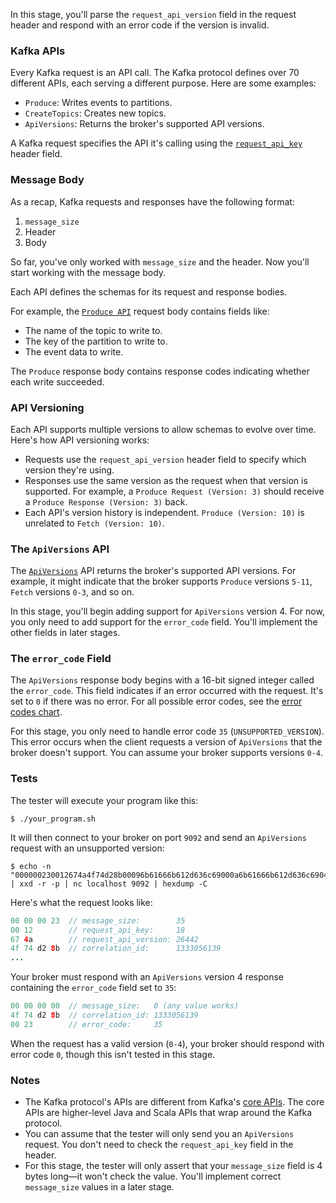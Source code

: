 In this stage, you'll parse the `request_api_version` field in the request header and respond with an error code if the version is invalid.

### Kafka APIs

Every Kafka request is an API call. The Kafka protocol defines over 70 different APIs, each serving a different purpose. Here are some examples:
- `Produce`: Writes events to partitions.
- `CreateTopics`: Creates new topics.
- `ApiVersions`: Returns the broker's supported API versions.

A Kafka request specifies the API it's calling using the [`request_api_key`](https://kafka.apache.org/protocol.html#protocol_api_keys) header field.

### Message Body

As a recap, Kafka requests and responses have the following format:

1. `message_size`
2. Header
3. Body

So far, you've only worked with `message_size` and the header. Now you'll start working with the message body.

Each API defines the schemas for its request and response bodies. 

For example, the [`Produce API`](https://kafka.apache.org/protocol.html#The_Messages_Produce) request body contains fields like:

- The name of the topic to write to.
- The key of the partition to write to.
- The event data to write.

The `Produce` response body contains response codes indicating whether each write succeeded.

### API Versioning

Each API supports multiple versions to allow schemas to evolve over time. Here's how API versioning works:

- Requests use the `request_api_version` header field to specify which version they're using.
- Responses use the same version as the request when that version is supported. For example, a `Produce Request (Version: 3)` should receive a `Produce Response (Version: 3)` back.
- Each API's version history is independent. `Produce (Version: 10)` is unrelated to `Fetch (Version: 10)`.

### The `ApiVersions` API

The [`ApiVersions`](https://kafka.apache.org/protocol.html#The_Messages_ApiVersions) API returns the broker's supported API versions. For example, it might indicate that the broker supports `Produce` versions `5-11`, `Fetch` versions `0-3`, and so on.

In this stage, you'll begin adding support for `ApiVersions` version 4. For now, you only need to add support for the `error_code` field. You'll implement the other fields in later stages.

### The `error_code` Field

The `ApiVersions` response body begins with a 16-bit signed integer called the `error_code`. This field indicates if an error occurred with the request. It's set to `0` if there was no error. For all possible error codes, see the [error codes chart](https://kafka.apache.org/protocol.html#protocol_error_codes).

For this stage, you only need to handle error code `35` (`UNSUPPORTED_VERSION`). This error occurs when the client requests a version of `ApiVersions` that the broker doesn't support. You can assume your broker supports versions `0-4`.

### Tests

The tester will execute your program like this:

```
$ ./your_program.sh
```

It will then connect to your broker on port `9092` and send an `ApiVersions` request with an unsupported version:

```
$ echo -n "000000230012674a4f74d28b00096b61666b612d636c69000a6b61666b612d636c6904302e3100" | xxd -r -p | nc localhost 9092 | hexdump -C
```

Here's what the request looks like:

```java
00 00 00 23  // message_size:        35
00 12        // request_api_key:     18
67 4a        // request_api_version: 26442
4f 74 d2 8b  // correlation_id:      1333056139
...
```

Your broker must respond with an `ApiVersions` version 4 response containing the `error_code` field set to `35`:
```java
00 00 00 00  // message_size:   0 (any value works)
4f 74 d2 8b  // correlation_id: 1333056139
00 23        // error_code:     35
```

When the request has a valid version (`0-4`), your broker should respond with error code `0`, though this isn't tested in this stage.

### Notes

- The Kafka protocol's APIs are different from Kafka's [core APIs](https://kafka.apache.org/documentation/#intro_apis). The core APIs are higher-level Java and Scala APIs that wrap around the Kafka protocol.
- You can assume that the tester will only send you an `ApiVersions` request. You don't need to check the `request_api_key` field in the header.
- For this stage, the tester will only assert that your `message_size` field is 4 bytes long—it won't check the value. You'll implement correct `message_size` values in a later stage.
